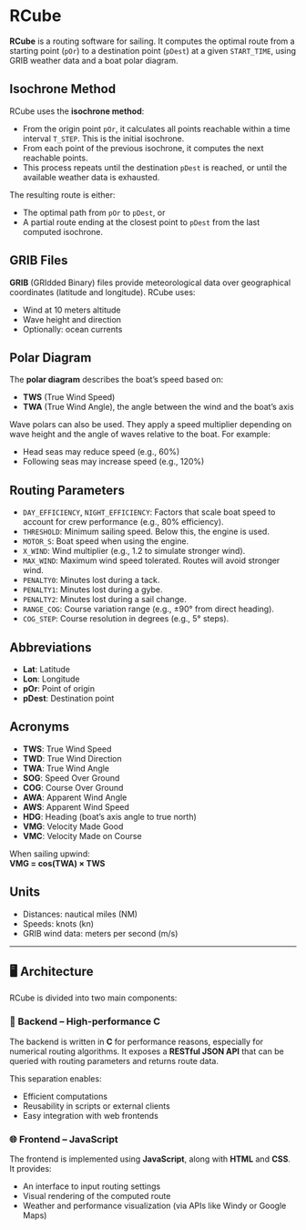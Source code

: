 # RCube

**RCube** is a routing software for sailing. It computes the optimal route from a starting point (`pOr`) to a destination point (`pDest`) at a given `START_TIME`, using GRIB weather data and a boat polar diagram.

## Isochrone Method

RCube uses the **isochrone method**:
- From the origin point `pOr`, it calculates all points reachable within a time interval `T_STEP`. This is the initial isochrone.
- From each point of the previous isochrone, it computes the next reachable points.
- This process repeats until the destination `pDest` is reached, or until the available weather data is exhausted.

The resulting route is either:
- The optimal path from `pOr` to `pDest`, or
- A partial route ending at the closest point to `pDest` from the last computed isochrone.

## GRIB Files

**GRIB** (GRIdded Binary) files provide meteorological data over geographical coordinates (latitude and longitude). RCube uses:
- Wind at 10 meters altitude
- Wave height and direction
- Optionally: ocean currents

## Polar Diagram

The **polar diagram** describes the boat’s speed based on:
- **TWS** (True Wind Speed)
- **TWA** (True Wind Angle), the angle between the wind and the boat’s axis

Wave polars can also be used. They apply a speed multiplier depending on wave height and the angle of waves relative to the boat. For example:
- Head seas may reduce speed (e.g., 60%)
- Following seas may increase speed (e.g., 120%)

## Routing Parameters

- `DAY_EFFICIENCY`, `NIGHT_EFFICIENCY`: Factors that scale boat speed to account for crew performance (e.g., 80% efficiency).
- `THRESHOLD`: Minimum sailing speed. Below this, the engine is used.
- `MOTOR_S`: Boat speed when using the engine.
- `X_WIND`: Wind multiplier (e.g., 1.2 to simulate stronger wind).
- `MAX_WIND`: Maximum wind speed tolerated. Routes will avoid stronger wind.
- `PENALTY0`: Minutes lost during a tack.
- `PENALTY1`: Minutes lost during a gybe.
- `PENALTY2`: Minutes lost during a sail change.
- `RANGE_COG`: Course variation range (e.g., ±90° from direct heading).
- `COG_STEP`: Course resolution in degrees (e.g., 5° steps).

## Abbreviations

- **Lat**: Latitude  
- **Lon**: Longitude  
- **pOr**: Point of origin  
- **pDest**: Destination point  

## Acronyms

- **TWS**: True Wind Speed  
- **TWD**: True Wind Direction  
- **TWA**: True Wind Angle  
- **SOG**: Speed Over Ground  
- **COG**: Course Over Ground  
- **AWA**: Apparent Wind Angle  
- **AWS**: Apparent Wind Speed  
- **HDG**: Heading (boat’s axis angle to true north)  
- **VMG**: Velocity Made Good  
- **VMC**: Velocity Made on Course  

When sailing upwind:  
**VMG = cos(TWA) × TWS**

## Units

- Distances: nautical miles (NM)  
- Speeds: knots (kn)  
- GRIB wind data: meters per second (m/s)

---

## 🖥 Architecture

RCube is divided into two main components:

### 🔧 Backend – High-performance C

The backend is written in **C** for performance reasons, especially for numerical routing algorithms. It exposes a **RESTful JSON API** that can be queried with routing parameters and returns route data.

This separation enables:
- Efficient computations
- Reusability in scripts or external clients
- Easy integration with web frontends

### 🌐 Frontend – JavaScript

The frontend is implemented using **JavaScript**, along with **HTML** and **CSS**. It provides:
- An interface to input routing settings
- Visual rendering of the computed route
- Weather and performance visualization (via APIs like Windy or Google Maps)

